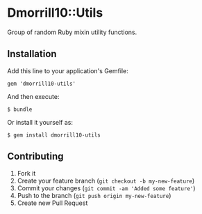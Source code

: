# Dmorrill10::Utils

Group of random Ruby mixin utility functions.

## Installation

Add this line to your application's Gemfile:

    gem 'dmorrill10-utils'

And then execute:

    $ bundle

Or install it yourself as:

    $ gem install dmorrill10-utils

## Contributing

1. Fork it
2. Create your feature branch (`git checkout -b my-new-feature`)
3. Commit your changes (`git commit -am 'Added some feature'`)
4. Push to the branch (`git push origin my-new-feature`)
5. Create new Pull Request
